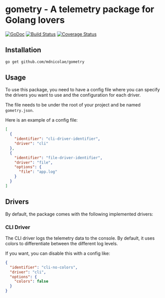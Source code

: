 # gometry - A telemetry package for Golang lovers

[![GoDoc](https://godoc.org/github.com/mdnicolae/gometry?status.svg)](https://godoc.org/github.com/mdnicolae/gometry)
[![Build Status](https://app.travis-ci.com/mdnicolae/gometry.svg?token=xMRafMALnLewDSGZzBGz)](https://app.travis-ci.com/mdnicolae/gometry)
[![Coverage Status](https://coveralls.io/repos/github/mdnicolae/gometry/badge.svg?branch=main)](https://coveralls.io/github/mdnicolae/gometry?branch=main)


## Installation

```bash
go get github.com/mdnicolae/gometry
```

## Usage

To use this package, you need to have a config file 
where you can specify the drivers you want to use and
the configuration for each driver.

The file needs to be under the root of your project and be named `gometry.json`.

Here is an example of a config file:

```json
[
  {
    "identifier": "cli-driver-identifier",
    "driver": "cli"
  },
  {
    "identifier": "file-driver-identifier",
    "driver": "file",
    "options": {
      "file": "app.log"
    }
  }
]
```

## Drivers

By default, the package comes with the following implemented drivers:

### CLI Driver
The CLI driver logs the telemetry data to the console. By default,
it uses colors to differentiate between the different log levels.

If you want, you can disable this with a config like:

```json
{
  "identifier": "cli-no-colors",
  "driver": "cli",
  "options": {
    "colors": false
  }
}
```



